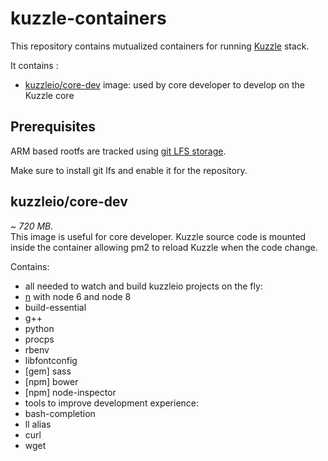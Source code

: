# kuzzle-containers

This repository contains mutualized containers for running [Kuzzle](https://github.com/kuzzleio/kuzzle) stack.

It contains :
 * [kuzzleio/core-dev](https://hub.docker.com/r/kuzzleio/core-dev/) image: used by core developer to develop on the Kuzzle core

## Prerequisites

ARM based rootfs are tracked using [git LFS storage](https://git-lfs.github.com/).

Make sure to install git lfs and enable it for the repository.

## kuzzleio/core-dev

*~ 720 MB.*  
This image is useful for core developer. Kuzzle source code is mounted inside the container allowing pm2 to reload Kuzzle when the code change.

Contains:
 * all needed to watch and build kuzzleio projects on the fly:
 * [n](https://github.com/tj/n) with node 6 and node 8
  * build-essential
  * g++
  * python
  * procps
  * rbenv
  * libfontconfig
  * [gem] sass
  * [npm] bower
  * [npm] node-inspector
 * tools to improve development experience:
  * bash-completion
  * ll alias
  * curl
  * wget

